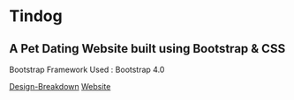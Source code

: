 # Tindog
## A Pet Dating Website built using Bootstrap &amp; CSS

Bootstrap Framework Used : Bootstrap 4.0

[Design-Breakdown](Design-Process/Design.md) [Website](https://prathikshetty9b.github.io/Tindog-Bootstrap-Site/)
